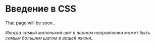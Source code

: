 # Введение в CSS

That page will be soon..

*Иногда самый маленький шаг в верном направлении может быть самым большим шагом в вашей жизни..*

<!-- <div style="overflow:auto; float:right; display: flex; justify-content: space-between; padding: 20px; margin-top:30px;"><button class="custom-button" style="background-color: rgb(0, 148, 133); color: white; font-family: 'Roboto', sans-serif; border: none; cursor: pointer; padding: 10px 20px; font-size: 16px; display: flex; align-items: center;" onclick="window.location.href=''"><span style="margin: 0 10px;">Следующая глава</span><svg xmlns="http://www.w3.org/2000/svg" viewBox="0 0 24 24" style="fill: white; width: 20px; height: 20px;"><path d="M9 18l6-6-6-6" /></svg></button></div> -->

